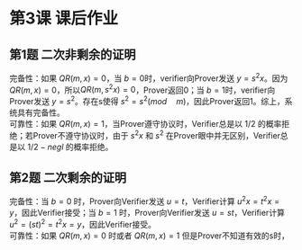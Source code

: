 # 第3课 课后作业

## 第1题 二次非剩余的证明
 
完备性：如果 $QR(m,x)=0$，当 $b=0$时，verifier向Prover发送 $y=s^{2}x$。因为$QR(m,x)=0$，所以$QR(m,s^{2}x)=0$，Prover返回0；当 $b=1$时，verifier向Prover发送 $y=s^{2}$。存在s使得 $s^{2}=s^{2}(mod\quad m)$，因此Prover返回1。综上，系统具有完备性。  
可靠性：如果 $QR(m,x)=1$，当Prover遵守协议时，Verifier总是以 $1/2$ 的概率拒绝；若Prover不遵守协议时，由于 $s^{2}x$ 和 $s^{2}$ 在Prover眼中并无区别，Verifier总是以 $1/2-negl$ 的概率拒绝。  

## 第2题 二次剩余的证明
完备性：当 $b=0$ 时，Prover向Verifier发送 $u=t$，Verifier计算 $u^{2}x=t^{2}x=y$，因此Verifier接受；当 $b=1$ 时，Prover向Verifier发送 $u=st$，Verifier计算 $u^{2}=(st)^{2}=t^{2}x=y$，因此Verifier接受。  
可靠性：如果 $QR(m,x)=0$ 时或者 $QR(m,x)=1$ 但是Prover不知道有效的s时，
